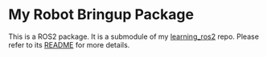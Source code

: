 # My Robot Bringup Package

This is a ROS2 package. It is a submodule of my [learning_ros2](https://github.com/saratrajput/learning_ros2) repo. Please refer to
its [README](https://github.com/saratrajput/learning_ros2#ros2-for-beginners) for more details.
